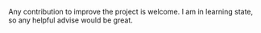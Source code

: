 Any contribution to improve the project is welcome. I am in learning state, so any helpful advise would be great.

